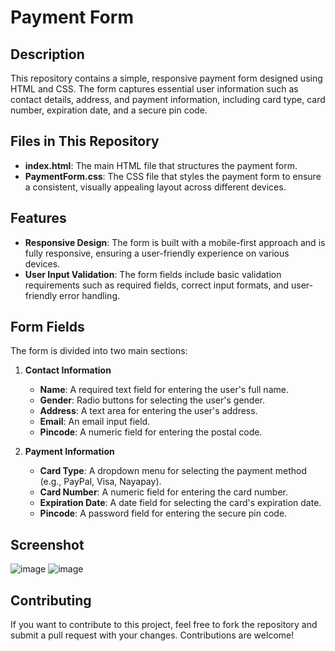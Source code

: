 # Payment Form
## Description
This repository contains a simple, responsive payment form designed using HTML and CSS. The form captures essential user information such as contact details, address, and payment information, including card type, card number, expiration date, and a secure pin code.

## Files in This Repository
- **index.html**: The main HTML file that structures the payment form.
- **PaymentForm.css**: The CSS file that styles the payment form to ensure a consistent, visually appealing layout across different devices.

## Features
- **Responsive Design**: The form is built with a mobile-first approach and is fully responsive, ensuring a user-friendly experience on various devices.
- **User Input Validation**: The form fields include basic validation requirements such as required fields, correct input formats, and user-friendly error handling.

## Form Fields
The form is divided into two main sections:
1. **Contact Information**
   - **Name**: A required text field for entering the user's full name.
   - **Gender**: Radio buttons for selecting the user's gender.
   - **Address**: A text area for entering the user's address.
   - **Email**: An email input field.
   - **Pincode**: A numeric field for entering the postal code.

2. **Payment Information**
   - **Card Type**: A dropdown menu for selecting the payment method (e.g., PayPal, Visa, Nayapay).
   - **Card Number**: A numeric field for entering the card number.
   - **Expiration Date**: A date field for selecting the card's expiration date.
   - **Pincode**: A password field for entering the secure pin code.
## Screenshot 
![image](https://github.com/user-attachments/assets/e2a78127-7608-4b12-a1c2-0c0257a64f57)
![image](https://github.com/user-attachments/assets/1ac01805-8e67-416d-ab6b-fd372e9bc949)



## Contributing
If you want to contribute to this project, feel free to fork the repository and submit a pull request with your changes. Contributions are welcome!
